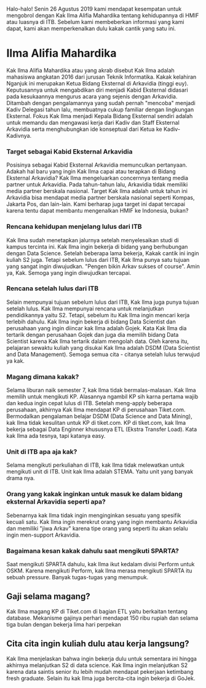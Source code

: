 Halo-halo! Senin 26 Agustus 2019 kami mendapat kesempatan untuk mengobrol dengan
Kak Ilma Alifia Mahardika tentang kehidupannya di HMIF atau luasnya di ITB. Sebelum 
kami membeberkan informasi yang kami dapat, kami akan memperkenalkan dulu kakak 
cantik yang satu ini.

# Ilma Alifia Mahardika
Kak Ilma Alifia Mahardika atau yang akrab disebut Kak Ilma adalah mahasiswa
angkatan 2016 dari jurusan Teknik Informatika. Kakak kelahiran Nganjuk ini
merupakan Ketua Bidang Eksternal di Arkavidia (tinggi euy). Keputusannya untuk
mengabdikan diri menjadi Kabid Eksternal didasari pada kesukaannya mengurus acara
yang sejenis dengan Arkavidia. Ditambah dengan pengalamannya yang sudah pernah
"mencoba" menjadi Kadiv Delegasi tahun lalu, membuatnya cukup familiar dengan
lingkungan Eksternal. Fokus Kak Ilma menjadi Kepala Bidang Eksternal sendiri adalah
untuk memandu dan mengawasi kerja dari Kadiv dan Staff Eksternal Arkavidia serta
menghubungkan ide konseptual dari Ketua ke Kadiv-Kadivnya.

### Target sebagai Kabid Eksternal Arkavidia
Posisinya sebagai Kabid Eksternal Arkavidia memunculkan pertanyaan. Adakah hal baru
yang ingin Kak Ilma capai atau terapkan di Bidang Eksternal Arkavidia? Kak Ilma mengeluarkan
concernnya tentang media partner untuk Arkavidia. Pada tahun-tahun lalu, Arkavidia tidak memiliki
media partner berskala nasional. Target Kak Ilma adalah untuk tahun ini Arkavidia bisa mendapat
media partner berskala nasional seperti Kompas, Jakarta Pos, dan lain-lain. Kami berharap juga
target ini dapat tercapai karena tentu dapat membantu mengenalkan HMIF ke Indonesia, bukan?

### Rencana kehidupan menjelang lulus dari ITB
Kak Ilma sudah menetapkan jalurnya setelah menyelesaikan studi di kampus tercinta ini. Kak Ilma ingin bekerja di bidang
yang berhubungan dengan Data Science. Setelah beberapa lama bekerja, Kakak cantik ini ingin kuliah S2 juga. Tetapi sebelum
lulus dari ITB, Kak Ilma punya satu tujuan yang sangat ingin diwujudkan. "Pengen bikin Arkav sukses of course". Amin ya, Kak.
Semoga yang ingin diwujudkan tercapai.

### Rencana setelah lulus dari ITB
Selain mempunyai tujuan sebelum lulus dari ITB, Kak Ilma juga punya tujuan setelah lulus. Kak Ilma mempunyai rencana untuk melanjutkan pendidikannya yaitu S2. Tetapi, sebelum itu Kak Ilma ingin mencari kerja terlebih dahulu. Kak Ilma ingin bekerja di bidang Data Scientist dan perusahaan yang ingin diincar kak Ilma adalah Gojek. Kata Kak Ilma dia tertarik dengan perusahaan Gojek dan juga dia memilih bidang Data Scientist karena Kak Ilma tertarik dalam mengolah data. Oleh karena itu, pelajaran sewaktu kuliah yang disukai Kak Ilma adalah DSDM (Data Scientist and Data Management). Semoga semua cita - citanya setelah lulus terwujud ya kak.

### Magang dimana kakak?
Selama liburan naik semester 7, kak Ilma tidak bermalas-malasan. Kak Ilma memilih untuk mengikuti KP. Alasannya ngambil KP sih karna pertama wajib dan kedua ingin cepat lulus di ITB. Setelah meng-apply beberapa perusahaan, akhirnya Kak Ilma mendapat KP di perusahaan Tiket.com. Bermodalkan pengalaman belajar DSDM (Data Science and Data Mining), kak Ilma tidak kesulitan untuk KP di tiket.com. KP di tiket.com, kak Ilma bekerja sebagai Data Enginner khususnya ETL (Ekstra Transfer Load). Kata kak Ilma ada tesnya, tapi katanya easy. 

### Unit di ITB apa aja kak?
Selama mengikuti perkuliahan di ITB, kak Ilma tidak melewatkan untuk mengikuti unit di ITB. Unit kak Ilma adalah STEMA. Yaitu unit yang banyak drama nya. 

### Orang yang kakak inginkan untuk masuk ke dalam bidang eksternal Arkavidia seperti apa?
Sebenarnya kak Ilma tidak ingin menginginkan sesuatu yang spesifik kecuali satu. Kak Ilma ingin merekrut orang yang ingin membantu Arkavidia dan memiliki "jiwa Arkav" karena tipe orang yang seperti itu akan selalu ingin men-support Arkavidia.

### Bagaimana kesan kakak dahulu saat mengikuti SPARTA?
Saat mengikuti SPARTA dahulu, kak Ilma ikut kedalam divisi Perform untuk OSKM. Karena mengikuti Perform, kak Ilma merasa mengikuti SPARTA itu sebuah pressure. Banyak tugas-tugas yang menumpuk.

## Gaji selama magang?
Kak Ilma magang KP di Tiket.com di bagian ETL yaitu berkaitan tentang database. Mekanisme gajinya perhari mendapat 150 ribu rupiah dan selama tiga bulan dengan bekerja lima hari perpekan

## Cita cita ingin kuliah dulu atau kerja langsung?
Kak Ilma menjelaskan bahwa ingin bekerja dulu untuk sementara ini hingga akhirnya melanjutkan S2 di data science. Kak Ilma ingin melanjutkan S2 karena data saintis senior itu lebih mudah mendapat pekerjaan ketimbang fresh graduate. Selain itu kak Ilma juga bercita-cita ingin bekerja di GoJek.
